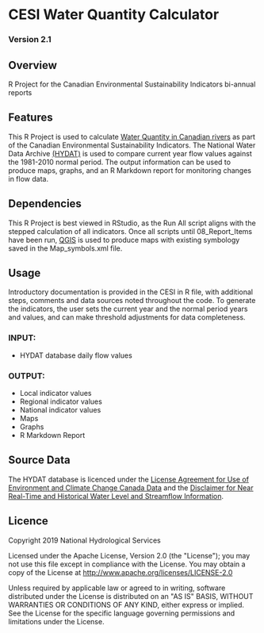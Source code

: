 # CESI Water Quantity Calculator
### Version 2.1

## Overview
R Project for the Canadian Environmental Sustainability Indicators bi-annual reports 

## Features
This R Project is used to calculate [Water Quantity in Canadian rivers](https://www.canada.ca/en/environment-climate-change/services/environmental-indicators/water-quantity-canadian-rivers.html) as part of the Canadian Environmental Sustainability Indicators. The National Water Data Archive [(HYDAT)](https://www.canada.ca/en/environment-climate-change/services/water-overview/quantity/monitoring/survey/data-products-services/national-archive-hydat.html) is used to compare current year flow values against the 1981-2010 normal period. The output information can be used to produce maps, graphs, and an R Markdown report for monitoring changes in flow data.

## Dependencies 
This R Project is best viewed in RStudio, as the Run All script aligns with the stepped calculation of all indicators. Once all scripts until 08_Report_Items have been run, [QGIS](https://qgis.org/en/site/forusers/download.html) is used to produce maps with existing symbology saved in the Map_symbols.xml file. 

## Usage
Introductory documentation is provided in the CESI in R file, with additional steps, comments and data sources noted throughout the code. To generate the indicators, the user sets the current year and the normal period years and values, and can make threshold adjustments for data completeness. 

### INPUT: 
* HYDAT database daily flow values
### OUTPUT: 
* Local indicator values
* Regional indicator values 
* National indicator values
* Maps
* Graphs
* R Markdown Report

## Source Data
The HYDAT database is licenced under the [License Agreement for Use of Environment and Climate Change Canada Data](http://climate.weather.gc.ca/prods_servs/attachment1_e.html) and the [Disclaimer for Near Real-Time and Historical Water Level and Streamflow Information](https://wateroffice.ec.gc.ca/disclaimer_info_e.html). 

## Licence

Copyright 2019 National Hydrological Services

Licensed under the Apache License, Version 2.0 (the "License");
you may not use this file except in compliance with the License.
You may obtain a copy of the License at http://www.apache.org/licenses/LICENSE-2.0

Unless required by applicable law or agreed to in writing, software
distributed under the License is distributed on an "AS IS" BASIS,
WITHOUT WARRANTIES OR CONDITIONS OF ANY KIND, either express or implied.
See the License for the specific language governing permissions and
limitations under the License.
